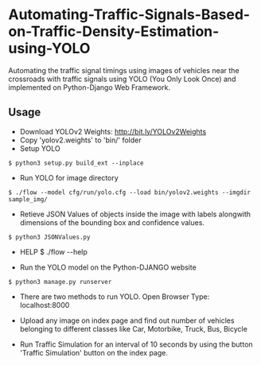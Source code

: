 # Automating-Traffic-Signals-Based-on-Traffic-Density-Estimation-using-YOLO
Automating the traffic signal timings using images of vehicles near the crossroads with traffic signals using YOLO (You Only Look Once) and implemented on Python-Django Web Framework.

## Usage

* Download YOLOv2 Weights: http://bit.ly/YOLOv2Weights
* Copy 'yolov2.weights' to 'bin/' folder
* Setup YOLO
```
$ python3 setup.py build_ext --inplace
```

* Run YOLO for image directory
```
$ ./flow --model cfg/run/yolo.cfg --load bin/yolov2.weights --imgdir sample_img/
```

* Retieve JSON Values of objects inside the image with labels alongwith dimensions of the bounding box and confidence values.
```
$ python3 JSONValues.py
```

* HELP
$ ./flow --help

* Run the YOLO model on the Python-DJANGO website
```
$ python3 manage.py runserver
```

* There are two methods to run YOLO. Open Browser Type: localhost:8000

* Upload any image on index page and find out number of vehicles belonging to different classes like Car, Motorbike, Truck, Bus, Bicycle
* Run Traffic Simulation for an interval of 10 seconds by using the button 'Traffic Simulation' button on the index page.
